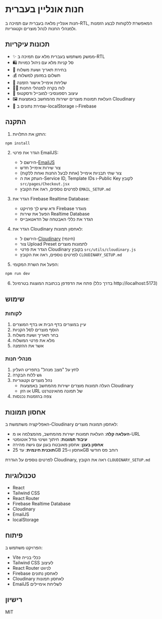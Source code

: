 # חנות אונליין בעברית

חנות אונליין מלאה בעברית עם תמיכה ב-RTL, המאפשרת ללקוחות לבצע הזמנות ולמנהלי החנות לנהל מוצרים וקטגוריות.

## תכונות עיקריות

- ✨ ממשק משתמש בעברית מלא עם תמיכה ב-RTL
- 🛍️ סל קניות מלא עם ניהול כמויות
- 📅 בחירת תאריך ושעת משלוח
- 💰 תשלום במזומן למשלוח
- 📧 שליחת אימייל אישור הזמנה
- 👨‍💼 לוח בקרה למנהלי החנות
- 📱 עיצוב רספונסיבי למובייל ודסקטופ
- 🖼️ העלאת תמונות מוצרים ישירות מהמחשב באמצעות Cloudinary
- 💾 שמירת נתונים ב-localStorage ו-Firebase

## התקנה

1. התקן את התלויות:
```bash
npm install
```

2. הגדר את פרטי EmailJS:
   - הירשם ל-[EmailJS](https://www.emailjs.com/)
   - צור שירות אימייל חדש
   - צור שתי תבניות אימייל (אחת לבעל החנות ואחת ללקוח)
   - העתק את ה-Service ID, Template IDs ו-Public Key לקובץ `src/pages/Checkout.jsx`
   - לפרטים נוספים, ראה את הקובץ `EMAIL_SETUP.md`

3. הגדר את Firebase Realtime Database:
   - ודא שיש לך פרויקט Firebase מוגדר
   - הפעל את שירות Realtime Database
   - הגדר את כללי האבטחה של הדאטאבייס

4. הגדר את Cloudinary לאחסון תמונות:
   - הירשם ל-[Cloudinary](https://cloudinary.com/users/register/free) (חינמי)
   - צור Upload Preset לתמונות מוצרים
   - הגדר את פרטי Cloudinary בקובץ `src/utils/cloudinary.js`
   - לפרטים נוספים, ראה את הקובץ `CLOUDINARY_SETUP.md`

5. הפעל את השרת המקומי:
```bash
npm run dev
```

6. פתח את הדפדפן בכתובת המוצגת בטרמינל (בדרך כלל http://localhost:5173)

## שימוש

### לקוחות
1. עיין במוצרים בדף הבית או בדף המוצרים
2. הוסף מוצרים לסל הקניות
3. בחר תאריך ושעת משלוח
4. מלא את פרטי המשלוח
5. אשר את ההזמנה

### מנהלי חנות
1. לחץ על "מצב מנהל" בתפריט העליון
2. גש ללוח הבקרה
3. נהל מוצרים וקטגוריות
   - העלה תמונות מוצרים ישירות מהמחשב באמצעות Cloudinary
   - או הזן URL של תמונה מהאינטרנט
4. צפה בהזמנות נכנסות

## אחסון תמונות

האפליקציה משתמשת ב-Cloudinary לאחסון תמונות מוצרים:

- **העלאה קלה**: העלאת תמונות ישירות מהמחשב, מהמצלמה או מ-URL
- **עיבוד תמונות**: חיתוך ושינוי גודל אוטומטי
- **אחסון בענן**: אחסון מאובטח בענן עם גישה מהירה
- **תוכנית חינמית**: עד 25GB אחסון ו-25GB רוחב פס חודשי

לפרטים נוספים על הגדרת Cloudinary, ראה את הקובץ `CLOUDINARY_SETUP.md`

## טכנולוגיות

- React
- Tailwind CSS
- React Router
- Firebase Realtime Database
- Cloudinary
- EmailJS
- localStorage

## פיתוח

הפרויקט משתמש ב:
- Vite ככלי בנייה
- Tailwind CSS לעיצוב
- React Router לניווט
- Firebase לאחסון נתונים
- Cloudinary לאחסון תמונות
- EmailJS לשליחת אימיילים

## רישיון

MIT 